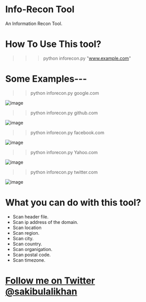 # Info-Recon Tool
An Information Recon Tool.

# How To Use This tool?

>>>python inforecon.py "www.example.com"


# Some Examples---

>>python inforecon.py google.com

![image](https://user-images.githubusercontent.com/75080608/154709671-ba7b252d-8b0e-4ae1-ad55-5aba3b192ec8.png)

>>python inforecon.py github.com

![image](https://user-images.githubusercontent.com/75080608/154788835-4a84fa88-37f9-401e-ab15-711dd762f013.png)


>>python inforecon.py facebook.com

![image](https://user-images.githubusercontent.com/75080608/154788913-2b8fa32a-3e81-4209-ac39-a8b3bac565d0.png)


>>python inforecon.py Yahoo.com

![image](https://user-images.githubusercontent.com/75080608/154788956-3753d761-8839-4792-a924-4b96863b7210.png)


>>python inforecon.py twitter.com

![image](https://user-images.githubusercontent.com/75080608/154789018-54753561-f646-46ad-85c6-3815fe0524cd.png)

# What you can do with this tool?
* Scan header file.
* Scan ip address of the domain.
* Scan location
* Scan region.
* Scan city.
* Scan country.
* Scan organigation.
* Scan postal code.
* Scan timezone.


# [Follow me on Twitter](https://twitter.com/sakibulalikhan) [@sakibulalikhan](https://twitter.com/sakibulalikhan)
